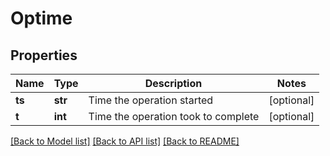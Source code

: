 # Optime

## Properties
Name | Type | Description | Notes
------------ | ------------- | ------------- | -------------
**ts** | **str** | Time the operation started | [optional] 
**t** | **int** | Time the operation took to complete | [optional] 

[[Back to Model list]](../README.md#documentation-for-models) [[Back to API list]](../README.md#documentation-for-api-endpoints) [[Back to README]](../README.md)

